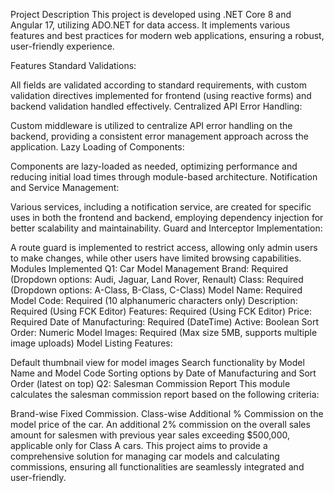 Project Description
This project is developed using .NET Core 8 and Angular 17, utilizing ADO.NET for data access. It implements various features and best practices for modern web applications, ensuring a robust, user-friendly experience.

Features
Standard Validations:

All fields are validated according to standard requirements, with custom validation directives implemented for frontend (using reactive forms) and backend validation handled effectively.
Centralized API Error Handling:

Custom middleware is utilized to centralize API error handling on the backend, providing a consistent error management approach across the application.
Lazy Loading of Components:

Components are lazy-loaded as needed, optimizing performance and reducing initial load times through module-based architecture.
Notification and Service Management:

Various services, including a notification service, are created for specific uses in both the frontend and backend, employing dependency injection for better scalability and maintainability.
Guard and Interceptor Implementation:

A route guard is implemented to restrict access, allowing only admin users to make changes, while other users have limited browsing capabilities.
Modules Implemented
Q1: Car Model Management
Brand: Required (Dropdown options: Audi, Jaguar, Land Rover, Renault)
Class: Required (Dropdown options: A-Class, B-Class, C-Class)
Model Name: Required
Model Code: Required (10 alphanumeric characters only)
Description: Required (Using FCK Editor)
Features: Required (Using FCK Editor)
Price: Required
Date of Manufacturing: Required (DateTime)
Active: Boolean
Sort Order: Numeric
Model Images: Required (Max size 5MB, supports multiple image uploads)
Model Listing Features:

Default thumbnail view for model images
Search functionality by Model Name and Model Code
Sorting options by Date of Manufacturing and Sort Order (latest on top)
Q2: Salesman Commission Report
This module calculates the salesman commission report based on the following criteria:

Brand-wise Fixed Commission.
Class-wise Additional % Commission on the model price of the car.
An additional 2% commission on the overall sales amount for salesmen with previous year sales exceeding $500,000, applicable only for Class A cars.
This project aims to provide a comprehensive solution for managing car models and calculating commissions, ensuring all functionalities are seamlessly integrated and user-friendly.
